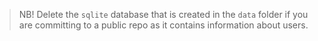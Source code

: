> NB! Delete the `sqlite` database that is created in the `data` folder if you are committing to a public repo as it contains information about users.